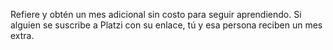 Refiere y obtén un mes adicional sin costo para seguir aprendiendo. 
Si alguien se suscribe a Platzi con su enlace, tú y esa persona reciben un mes extra.